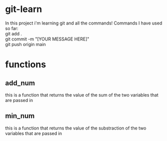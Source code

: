 # git-learn
In this project i'm learning git and all the commands!
Commands I have used so far: \
git add .\
git commit -m "[YOUR MESSAGE HERE]"\
git push origin main
# functions
## add_num
this is a function that returns the value of the sum of the two variables that are passed in
## min_num
this is a function that returns the value of the substraction of the two variables that are passed in
